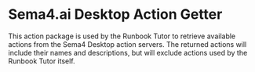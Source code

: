 # Sema4.ai Desktop Action Getter

This action package is used by the Runbook Tutor to retrieve available actions from the Sema4 
Desktop action servers. The returned actions will include their names and descriptions, but will
exclude actions used by the Runbook Tutor itself.
